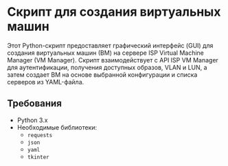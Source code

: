 # Скрипт для создания виртуальных машин

Этот Python-скрипт предоставляет графический интерфейс (GUI) для создания виртуальных машин (ВМ) на сервере ISP Virtual Machine Manager (VM Manager). Скрипт взаимодействует с API ISP VM Manager для аутентификации, получения доступных образов, VLAN и LUN, а затем создает ВМ на основе выбранной конфигурации и списка серверов из YAML-файла.

## Требования

- Python 3.x
- Необходимые библиотеки:
  - `requests`
  - `json`
  - `yaml`
  - `tkinter`

